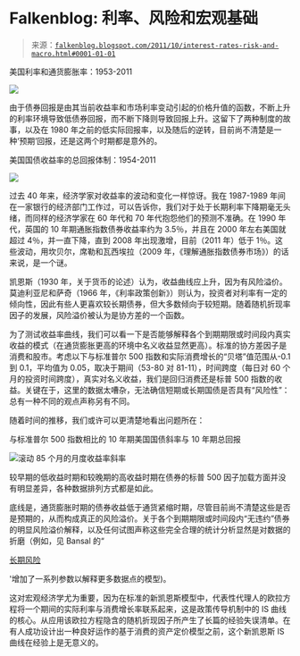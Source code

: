<!--yml

分类：未分类

日期：2024 年 05 月 12 日 20:43:19

-->

# Falkenblog: 利率、风险和宏观基础

> 来源：[`falkenblog.blogspot.com/2011/10/interest-rates-risk-and-macro.html#0001-01-01`](http://falkenblog.blogspot.com/2011/10/interest-rates-risk-and-macro.html#0001-01-01)

美国利率和通货膨胀率：1953-2011

![](https://blogger.googleusercontent.com/img/b/R29vZ2xl/AVvXsEi4bnfrQhfkSzfBcrKUN3TJHlO9fpvosyTrrxDwqjYEWVIFAfckiwo-lauGdkL_zcyQ4IuJKr-6EHI7ZiBylivoYGS9MmDTtLbl10oEuzgkg0p9V6jMCPNz3uRujzwtqyI8B4zcoQ/s1600/ycurvetime.jpg)

由于债券回报是由其当前收益率和市场利率变动引起的价格升值的函数，不断上升的利率环境导致低债券回报，而不断下降则导致回报上升。这留下了两种制度的故事，以及在 1980 年之前的低实际回报率，以及随后的逆转，目前尚不清楚是一种‘预期’回报，还是这两个时期都是意外的。

美国国债收益率的总回报体制：1954-2011

![](https://blogger.googleusercontent.com/img/b/R29vZ2xl/AVvXsEiKCAm9cIykbEPYHaa3R4hPwGfqc5GksvKPfDVEDo0xLJEELOQGIpXGrlYH7W0CHeL_F0beYccNeO_opgPjTsL0KKwtLXQdNeLawtLcY3eHmebhO60qrDNR3fGsAzfWrHr3C6Oi3g/s1600/ycregime.jpg)

过去 40 年来，经济学家对收益率的波动和变化一样惊讶。我在 1987-1989 年间在一家银行的经济部门工作过，可以告诉你，我们对于处于长期利率下降期毫无头绪，而同样的经济学家在 60 年代和 70 年代抱怨他们的预测不准确。在 1990 年代，英国的 10 年期通胀指数债券收益率约为 3.5％，并且在 2000 年左右美国就超过 4％，并一直下降，直到 2008 年出现激增，目前（2011 年）低于 1％。这些波动，用坎贝尔，席勒和瓦西埃拉（2009 年，《理解通胀指数债券市场》）的话来说，是一个谜。

凯恩斯（1930 年，关于货币的论述）认为，收益曲线应上升，因为有风险溢价。莫迪利亚尼和萨奇（1966 年，《利率政策创新》）则认为，投资者对利率有一定的倾向性，因此有些人更喜欢较长期债券，但大多数倾向于较短期。随着随机折现率因子的发展，风险溢价被认为是协方差的一个函数。

为了测试收益率曲线，我们可以看一下是否能够解释各个到期期限或时间段内真实收益的模式（在通货膨胀更高的环境中名义收益显然更高）。标准的协方差因子是消费和股市。考虑以下与标准普尔 500 指数和实际消费增长的“贝塔”值范围从-0.1 到 0.1，平均值为 0.05，取决于期间（53-80 对 81-11），时间跨度（每日对 60 个月的投资时间跨度），真实对名义收益，我们是回归消费还是标普 500 指数的收益。关键在于，这里的数据太嘈杂，无法确信短期或长期国债是否具有“风险性”：总有一种不同的观点声称另有不同。

随着时间的推移，我们或许可以更清楚地看出问题所在：

与标准普尔 500 指数相比的 10 年期美国国债斜率与 10 年期总回报

![](https://blogger.googleusercontent.com/img/b/R29vZ2xl/AVvXsEi4r1PF0z3-OCG3_OEBaYdEhgbQ5ehx5Hym_eWYKQ8CykJbDHY7VkpL1GbGv4QWdItNKtflOi65qhfOkJnnFkK9uTWr3XyYtX-SJayXOcnYikD8TWR6ymR0iqr7KmNtdigAodR9Jw/s1600/ycslope.jpg)滚动 85 个月的月度收益率斜率

较早期的低收益时期和较晚期的高收益时期在债券的标普 500 因子加载方面并没有明显差异，各种数据排列方式都是如此。

底线是，通货膨胀时期的债券收益低于通货紧缩时期，尽管目前尚不清楚这些是否是预期的，从而构成真正的风险溢价。关于各个到期期限或时间段内“无违约”债券的明显风险溢价解释，以及任何试图声称这些完全合理的统计分析显然是对数据的折磨（例如，见 Bansal 的“

[长期风险](http://savage.wharton.upenn.edu/papers-yaron/BKY_AERPP.pdf)

'增加了一系列参数以解释更多数据点的模型)。

这对宏观经济学尤为重要，因为在标准的新凯恩斯模型中，代表性代理人的欧拉方程将一个期间的实际利率与消费增长率联系起来，这是政策传导机制中的 IS 曲线的核心。从应用该欧拉方程隐含的随机折现因子所产生了长篇的经验失误清单。在有人成功设计出一种良好运作的基于消费的资产定价模型之前，这个新凯恩斯 IS 曲线在经验上是无意义的。

